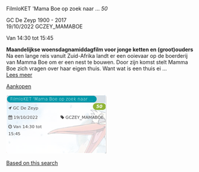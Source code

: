 FilmloKET 'Mama Boe op zoek naar ... *50*

GC De Zeyp 1900 - 2017  
19/10/2022 GCZEY\_MAMABOE  

Van 14:30 tot 15:45

  

  

**Maandelijkse woensdagnamiddagfilm voor jonge ketten en (groot)ouders**  
Na een lange reis vanuit Zuid-Afrika landt er een ooievaar op de boerderij van Mamma Boe om er een nest te bouwen. Door zijn komst stelt Mamma Boe zich vragen over haar eigen thuis. Want wat is een thuis ei ...  
[Lees meer](https://tickets.vgc.be/activity/subscribe/GCZEY_MAMABOE)

[Aankopen](https://tickets.vgc.be/ticketingActivity/subscribe/GCZEY_MAMABOE)

![](80204.png)

[Based on this search](https://tickets.vgc.be/activity/index?&vrijeplaatsen=1&Age%5B%5D=4%2C6&entity=276)